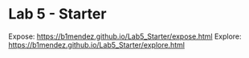 # Lab 5 - Starter

Expose: https://b1mendez.github.io/Lab5_Starter/expose.html
Explore: https://b1mendez.github.io/Lab5_Starter/explore.html
